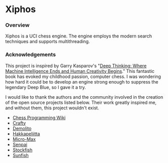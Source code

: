 # Xiphos

### Overview

Xiphos is a UCI chess engine. The engine employs the modern search techniques and supports multithreading.

### Acknowledgements

This project is inspired by Garry Kasparov's "[Deep Thinking: Where Machine Intelligence Ends and Human Creativity Begins](https://www.amazon.com/Deep-Thinking-Machine-Intelligence-Creativity/dp/161039786X)." This fantastic book has evoked my childhood passion, computer chess. I was wondering how hard it could be to develop an engine strong enough to suppress the legendary Deep Blue, so I gave it a try.

I would like to thank the authors and the community involved in the creation of the open source projects listed below. Their work greatly inspired me, and without them, this project wouldn't exist.

* [Chess Programming Wiki](https://chessprogramming.wikispaces.com/)
* [Crafty](http://www.craftychess.com/)
* [Demolito](https://github.com/lucasart/Demolito/)
* [Hakkapeliitta](https://github.com/mAarnos/Hakkapeliitta/)
* [Micro-Max](http://home.hccnet.nl/h.g.muller/max-src2.html)
* [Senpai](https://www.chessprogramming.net/senpai/)
* [Stockfish](https://github.com/official-stockfish/Stockfish/)
* [Sunfish](https://github.com/thomasahle/sunfish)
